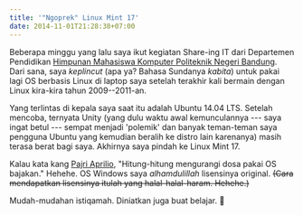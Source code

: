 ```yaml
---
title: '"Ngoprek" Linux Mint 17'
date: 2014-11-01T21:28:38+07:00
---
```

Beberapa minggu yang lalu saya ikut kegiatan Share-ing IT dari Departemen Pendidikan [Himpunan Mahasiswa Komputer Politeknik Negeri Bandung][1]. Dari sana, saya _keplincut_ (apa ya? Bahasa Sundanya _kabita_) untuk pakai lagi OS berbasis Linux di laptop saya setelah terakhir kali bermain dengan Linux kira-kira tahun 2009--2011-an.

Yang terlintas di kepala saya saat itu adalah Ubuntu 14.04 LTS. Setelah mencoba, ternyata Unity (yang dulu waktu awal kemunculannya --- saya ingat betul --- sempat menjadi 'polemik' dan banyak teman-teman saya pengguna Ubuntu yang kemudian beralih ke distro lain karenanya) masih terasa berat bagi saya. Akhirnya saya pindah ke Linux Mint 17.

Kalau kata kang [Pajri Aprilio][2], "Hitung-hitung mengurangi dosa pakai OS bajakan." Hehehe. OS Windows saya _alhamdulillah_ lisensinya original. ~~(Cara mendapatkan lisensinya itulah yang halal-halal-haram. Hehehe.)~~

Mudah-mudahan istiqamah. Diniatkan juga buat belajar. 🙂

[1]: http://himakom.jtk.polban.ac.id/
[2]: https://www.facebook.com/link.share.9?fref=ts
